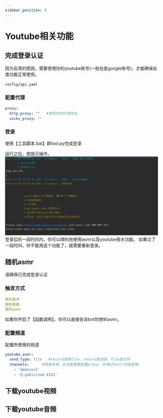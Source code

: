 ```yaml
---
sidebar_position: 4
---
```

# Youtube相关功能
## 完成登录认证
因为反爬的原因，需要使用你的youtube账号(一般也是google账号)，才能确保此类功能正常使用。

`config/api.yaml`
### 配置代理
```yaml
proxy:
  http_proxy: ""   #填写你的代理地址
  socks_proxy: ""
```
### 登录
使用【工具脚本.bat】即tool.py完成登录

运行之后，按提示操作。
![img](./img/544e3c8554992aa0c45c43ca27c09ce5.png)
登录后的一段时间内，你可以顺利地使用asmr以及youtube相关功能。
如果过了一段时间，你不能用这个功能了，就需要重新登录。

## 随机asmr
请确保已完成登录认证
### 触发方式
```yaml
随机奥术
随机奥数
随机asmr
```
如果你开启了【函数调用】，你可以直接告诉bot你想听asmr。
### 配置频道
配置所使用的频道
```yaml
youtube_asmr:
  send_type: file   #record或者file，record是语音，file是文件
  channels:      #频道来源。此功能需要配置proxy，并通过tools完成登录。
    - '@emococh'
    - '@-gabisroom-4153'
```
## 下载youtube视频

## 下载youtube音频
